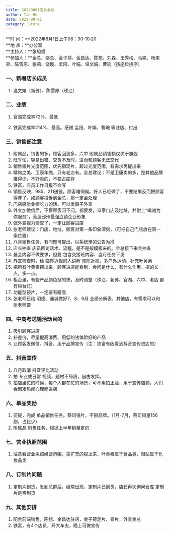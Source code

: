```yaml
---
title: 20220801店长会议
author: Tao He
date: 2022-08-01
category: Store
---
```



**时  间：**2022年8月1日上午08：30-10:20  
**地  点：**办公室  
**主持人：**张旭斌  
**参加人：**金总、骆总、金子荷、金昌达、陈想、刘森、王秀梅、马娟、杨来弟、陈雪原、张莉、饶璇、孟阳、叶娟、温文娟、曹琬（按座位排序）  



### 一、新增店长成员

1. 温文娟（新苏）、陈雪原（珠江）

### 二、业绩

1. 官湖完成率72%，最低

2. 铁富完成率214%，最高。感谢 孟阳、叶娟、曹琬 等驻店、付出


### 三、销售部注意

1. 附属品，销售的多，顾客回流多，六中 附属品销售额仅次于旗舰
2. 旺季忙，容易出错、交货不及时，进而和顾客无法交代
3. 销售镜片光度范围，优先销现片。超过光度范围，有需求再提出来
4. 睛绚之美、卫康年抛，只有老店有。金总建议：不是卫康卖的多，是其他品牌推得少，不好卖的，不要占库存
5. 铁富，店员工作日报不会写
6. 销售反映，985、211送镜，顾客难伺候。好人已经做了，不要结果反而把顾客得罪了，如顾客投诉到金总，那一定会处理
7. 门店感觉业绩吃力的话，可以发扇子外宣
8. 外宣加微信后，不管顾客问不问，都要发，12家门店及地址，并附上“竭诚为你服务”，营造邳州最强连锁企业形象
9. 做外宣视力筛查了，一定让顾客进店
10. 张老师建议：门店、地址，顾客对第一条印象深刻，（可把自己门店放在第一条位置）
11. 八月销售任务，有问题可提出，以系统里的公告为准
12. 店长抽查 店员回访话术、流程，是不是按模板来的。金总接下来会抽查
13. 晨会内容不做要求，但要 包含交接班内容、当月任务下发
14. 外宣筛查时，给 临界近视的人讲解 预防近视，多户外运动、补充叶黄素
15. 把所有叶黄素摆出来，顾客进店能看到，会问是什么，有什么作用。摆的长一点，多一点。
16. 柜台里，有些产品颜色褪的快，及时调整（珠江、新苏、官湖、六中、老店 都有柜台灯）
17. 功能型镜片，一定要有瞳高
18. 张老师已给 明德、通城做好7、8、9月 业绩分解表，其他店，有需求可以和张老师要


### 四、中高考送镜活动目的

1. 吸引顾客进店
2. 补差价，尽量提高消费、用低的钱体验好的产品
3. 让顾客发微信、抖音，用于品牌宣传（注：铁富有因看到抖音宣传进店的）



### 五、抖音宣传

1. 八月取消 抖音评比活动
2. 拍 专业或日常 视频，题材不局限，自由发挥。
3. 拍店里忙的时候，每个人都在忙的场景，可不用拍正脸，用于宣传店铺，人们会因凑热闹心理而进店

### 六、单品奖励

1. 前提，完成 单品销售任务。蔡司镜片，不限品牌。（1月-7月，蔡司销量156副，占比少）
2. 附属品 销售任务，根据上半年销量定的



### 七、营业执照范围

1. 注意看营业执照经营范围，需扩充的报上来，叶黄素属于食品类，眼贴属于化妆品类

### 八、订制片问题

1. 定制片到货，发到总群后，经常出现，定制片已到货，店长再次询问仓库 定制片是否到货

### 九、其他安排

1. 配合前端销售，陈想、金昌达驻店，金子荷定片、查片，外宣金总
2. 铁富，有4个店员，开大车去，晚上可做宣传
